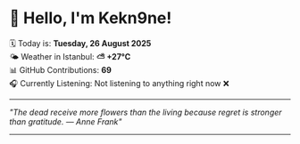 # 👋 Hello, I'm Kekn9ne!

🗓️ Today is: **Tuesday, 26 August 2025**  
🌤️ Weather in Istanbul: **⛅️  +27°C**  
📊 GitHub Contributions: **69**  
🎧 Currently Listening: Not listening to anything right now ❌

---

_"The dead receive more flowers than the living because regret is stronger than gratitude. — *Anne Frank*"_

---
